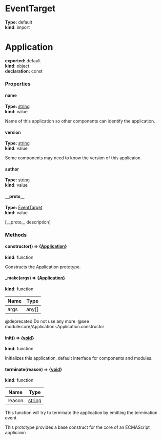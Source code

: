 # EventTarget        
  
**Type:** default        
**kind:** import        
  
  
# Application      
  
**exported:** default      
**kind:** object      
**declaration:** const      
### Properties      
  
#### name        
  
**Type:** [string](https://developer.mozilla.org/en-US/docs/Web/JavaScript/Reference/Global_Objects/String)        
**kind:** value        
  
Name of this application so other components can identify the application.        
  
#### version        
  
**Type:** [string](https://developer.mozilla.org/en-US/docs/Web/JavaScript/Reference/Global_Objects/String)        
**kind:** value        
  
Some components may need to know the version of this applicaion.        
  
#### author        
  
**Type:** [string](https://developer.mozilla.org/en-US/docs/Web/JavaScript/Reference/Global_Objects/String)        
**kind:** value        
  
  
  
#### \_\_proto\_\_        
  
**Type:** [EventTarget](Module:-EventTarget.md#EventTarget)        
**kind:** value        
  
[\_\_proto\_\_ description]        
  
### Methods      
  
#### constructor() => {[Application](Module:-Application.md#Application)}        
  
**kind:** function        
  
Constructs the Application prototype.        
  
  
#### _make(args) => {[Application](Module:-Application.md#Application)}        
  
**kind:** function        
  
| Name | Type |          
|------|------|          
| args | any[] |        
  
@deprecated Do not use any more. @see module:core/Application~Application.constructor        
  
  
#### init() => {[void](https://developer.mozilla.org/en-US/docs/Web/JavaScript/Reference/Global_Objects/undefined)}        
  
**kind:** function        
  
Initializes this application, default interface for components and modules.        
  
  
#### terminate(reason) => {[void](https://developer.mozilla.org/en-US/docs/Web/JavaScript/Reference/Global_Objects/undefined)}        
  
**kind:** function        
  
| Name | Type |          
|------|------|          
| reason | [string](https://developer.mozilla.org/en-US/docs/Web/JavaScript/Reference/Global_Objects/String) |        
  
This function will try to terminate the application by emitting the termination event.        
  
  
This prototype provides a base construct for the core of an ECMAScript applicaion      
